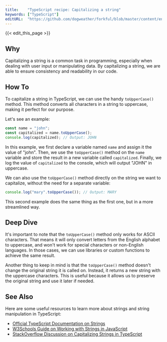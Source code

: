 ```yaml
---
title:    "TypeScript recipe: Capitalizing a string"
keywords: ["TypeScript"]
editURL:  "https://github.com/dogweather/forkful/blob/master/content/en/typescript/capitalizing-a-string.md"
---
```


{{< edit_this_page >}}

## Why
Capitalizing a string is a common task in programming, especially when dealing with user input or manipulating data. By capitalizing a string, we are able to ensure consistency and readability in our code.

## How To
To capitalize a string in TypeScript, we can use the handy `toUpperCase()` method. This method converts all characters in a string to uppercase, making it perfect for our purpose.

Let's see an example:

```TypeScript
const name = "john";
const capitalized = name.toUpperCase();
console.log(capitalized); // Output: JOHN
```

In this example, we first declare a variable named `name` and assign it the value of "john". Then, we use the `toUpperCase()` method on the `name` variable and store the result in a new variable called `capitalized`. Finally, we log the value of `capitalized` to the console, which will output "JOHN" in uppercase.

We can also use the `toUpperCase()` method directly on the string we want to capitalize, without the need for a separate variable:

```TypeScript
console.log("mary".toUpperCase()); // Output: MARY
```

This second example does the same thing as the first one, but in a more streamlined way.

## Deep Dive
It's important to note that the `toUpperCase()` method only works for ASCII characters. That means it will only convert letters from the English alphabet to uppercase, and won't work for special characters or non-English languages. In those cases, we can use libraries or custom functions to achieve the same result.

Another thing to keep in mind is that the `toUpperCase()` method doesn't change the original string it is called on. Instead, it returns a new string with the uppercase characters. This is useful because it allows us to preserve the original string and use it later if needed.

## See Also
Here are some useful resources to learn more about strings and string manipulation in TypeScript:

- [Official TypeScript Documentation on Strings](https://www.typescriptlang.org/docs/handbook/strings.html)
- [W3Schools Guide on Working with Strings in JavaScript](https://www.w3schools.com/js/js_string_methods.asp)
- [StackOverflow Discussion on Capitalizing Strings in TypeScript](https://stackoverflow.com/questions/37445975/capitalize-first-letter-of-the-string-in-typescript)